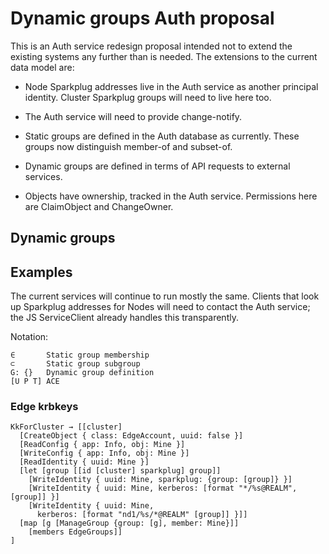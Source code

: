 # Dynamic groups Auth proposal

This is an Auth service redesign proposal intended not to extend the
existing systems any further than is needed. The extensions to the
current data model are:

* Node Sparkplug addresses live in the Auth service as another principal
  identity. Cluster Sparkplug groups will need to live here too.

* The Auth service will need to provide change-notify.

* Static groups are defined in the Auth database as currently. These
  groups now distinguish member-of and subset-of.

* Dynamic groups are defined in terms of API requests to external
  services. 

* Objects have ownership, tracked in the Auth service. Permissions here
  are ClaimObject and ChangeOwner. 

## Dynamic groups

## Examples

The current services will continue to run mostly the same. Clients that
look up Sparkplug addresses for Nodes will need to contact the Auth
service; the JS ServiceClient already handles this transparently.

Notation:

    ∈       Static group membership
    ⊂       Static group subgroup
    G: {}   Dynamic group definition
    [U P T] ACE

### Edge krbkeys



    KkForCluster → [[cluster]
      [CreateObject { class: EdgeAccount, uuid: false }]
      [ReadConfig { app: Info, obj: Mine }]
      [WriteConfig { app: Info, obj: Mine }]
      [ReadIdentity { uuid: Mine }]
      [let [group [[id [cluster] sparkplug] group]]
        [WriteIdentity { uuid: Mine, sparkplug: {group: [group]} }]
        [WriteIdentity { uuid: Mine, kerberos: [format "*/%s@REALM", [group]] }]
        [WriteIdentity { uuid: Mine,
          kerberos: [format "nd1/%s/*@REALM" [group]] }]]
      [map [g [ManageGroup {group: [g], member: Mine}]]
        [members EdgeGroups]]
    ]

